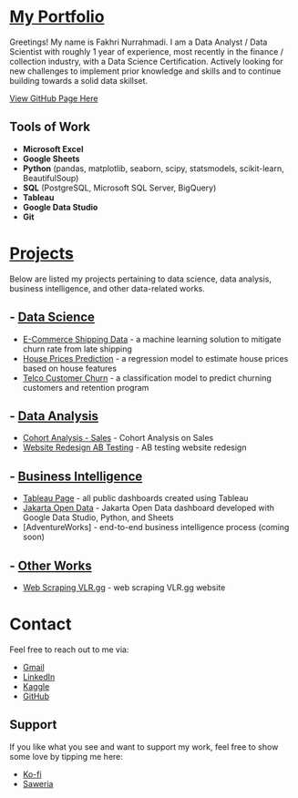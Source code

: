 # [My Portfolio](https://fnurrahmadi.github.io/data-portfolio/)

Greetings! My name is Fakhri Nurrahmadi.
I am a Data Analyst / Data Scientist with roughly 1 year of experience, most recently in the finance /
collection industry, with a Data Science Certification. Actively looking for new challenges to implement prior
knowledge and skills and to continue building towards a solid data skillset.

[View GitHub Page Here](https://fnurrahmadi.github.io/data-portfolio/)

## Tools of Work
- **Microsoft Excel**
- **Google Sheets**
- **Python** (pandas, matplotlib, seaborn, scipy, statsmodels, scikit-learn, BeautifulSoup)
- **SQL** (PostgreSQL, Microsoft SQL Server, BigQuery)
- **Tableau**
- **Google Data Studio**
- **Git**

# [Projects](https://github.com/fnurrahmadi/data-portfolio)
Below are listed my projects pertaining to data science, data analysis, business intelligence, and other data-related works.

## - [Data Science](https://github.com/fnurrahmadi/data-portfolio/tree/main/Data%20Science)
- [E-Commerce Shipping Data](https://github.com/fnurrahmadi/data-portfolio/tree/main/Data%20Science/E-Commerce%20Shipping%20Data) - a machine learning solution to mitigate churn rate from late shipping
- [House Prices Prediction](https://github.com/fnurrahmadi/data-portfolio/tree/main/Data%20Science/House%20Prices%20Prediction) - a regression model to estimate house prices based on house features
- [Telco Customer Churn](https://github.com/fnurrahmadi/data-portfolio/tree/main/Data%20Science/Telco%20Customer%20Churn) - a classification model to predict churning customers and retention program

## - [Data Analysis](https://github.com/fnurrahmadi/data-portfolio/tree/main/Data%20Analysis)
- [Cohort Analysis - Sales](https://github.com/fnurrahmadi/data-portfolio/tree/main/Data%20Analysis/Cohort%20Analysis%20-%20Sales) - Cohort Analysis on Sales
- [Website Redesign AB Testing](https://github.com/fnurrahmadi/data-portfolio/tree/main/Data%20Analysis/Website%20Redesign%20AB%20Testing) - AB testing website redesign

## - [Business Intelligence](https://github.com/fnurrahmadi/data-portfolio/tree/main/Business%20Intelligence)
- [Tableau Page](https://public.tableau.com/app/profile/fakhri.nurrahmadi) - all public dashboards created using Tableau
- [Jakarta Open Data](https://github.com/fnurrahmadi/data-portfolio/tree/main/Business%20Intelligence/Jakarta%20Open%20Data) - Jakarta Open Data dashboard developed with Google Data Studio, Python, and Sheets
- [AdventureWorks] - end-to-end business intelligence process (coming soon)

## - [Other Works](https://github.com/fnurrahmadi/data-portfolio/tree/main/Other%20Projects)
- [Web Scraping VLR.gg](https://github.com/fnurrahmadi/data-portfolio/tree/main/Other%20Projects/Web%20Scraping/vlrgg%20Unofficial%20REST%20API%20-%20updated) - web scraping VLR.gg website

# Contact
Feel free to reach out to me via:
- [Gmail](mailto:fnurrahmadi@gmail.com)
- [LinkedIn](https://www.linkedin.com/in/fnurrahmadi/)
- [Kaggle](https://www.kaggle.com/hidious)
- [GitHub](https://github.com/fnurrahmadi)

## Support
If you like what you see and want to support my work, feel free to show some love by tipping me here:
- [Ko-fi](https://ko-fi.com/fnurrahmadi)
- [Saweria](https://saweria.co/hidious)